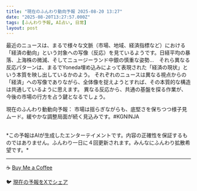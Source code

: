 ```yaml
---
title: "現在のふんわり動向予報 2025-08-20 13:27"
date: "2025-08-20T13:27:57.000Z"
tags: [ふんわり予報, AI占い, 日常]
layout: post
---
```


最近のニュースは、まるで様々な文脈（市場、地域、経済指標など）における「経済の動向」という対象への写像（反応）を見ているようです。日経平均の暴落、上海株の微減、そしてニュージーランド中銀の慎重な姿勢…　それら異なる反応パターンは、まるでYoneda埋め込みによって表現された「経済の現状」という本質を映し出しているかのよう。  それぞれのニュースは異なる視点からの「経済」への写像でありながら、全体像を捉えようとすれば、その本質的な構造は共通しているように思えます。  異なる反応から、共通の基盤を探る作業が、今後の市場の行方を占う鍵となるでしょう。


現在のふんわり動動向予報：
市場は揺らぎながらも、底堅さを保ちつつ様子見ムード。緩やかな調整局面が続く見込みです。#KGNINJA

<br>
*この予報はAIが生成したエンターテイメントです。内容の正確性を保証するものではありません。ふんわり一日に４回更新されます。みんなにふんわり拡散希望です。*

---
☕️ [Buy Me a Coffee](https://www.buymeacoffee.com/kgninja)

🐦 [現在の予報をXでシェア](https://twitter.com/intent/tweet?text=%E7%8F%BE%E5%9C%A8%E3%81%AE%E3%81%B5%E3%82%93%E3%82%8F%E3%82%8A%E4%BA%88%E5%A0%B1%3A%20%E3%80%8C%E6%9C%80%E8%BF%91%E3%81%AE%E3%83%8B%E3%83%A5%E3%83%BC%E3%82%B9%E3%81%AF%E3%80%81%E3%81%BE%E3%82%8B%E3%81%A7%E6%A7%98%E3%80%85%E3%81%AA%E6%96%87%E8%84%88%EF%BC%88%E5%B8%82%E5%A0%B4%E3%80%81%E5%9C%B0%E5%9F%9F%E3%80%81%E7%B5%8C%E6%B8%88%E6%8C%87%E6%A8%99%E3%81%AA%E3%81%A9%EF%BC%89%E3%81%AB%E3%81%8A%E3%81%91%E3%82%8B%E3%80%8C%E7%B5%8C%E6%B8%88%E3%81%AE%E5%8B%95%E5%90%91%E3%80%8D%E3%81%A8%E3%81%84%E3%81%86%E5%AF%BE%E8%B1%A1%E3%81%B8%E3%81%AE%E5%86%99%E5%83%8F%EF%BC%88%E5%8F%8D%E5%BF%9C%EF%BC%89%E3%82%92%E8%A6%8B%E3%81%A6%E3%81%84%E3%82%8B%E3%82%88%E3%81%86%E3%81%A7%E3%81%99%E3%80%82%E3%80%8D%23KGNINJA%20%E7%B6%9A%E3%81%8D%E3%81%AF%E3%83%96%E3%83%AD%E3%82%B0%E3%81%A7%EF%BC%81%F0%9F%91%87&url=https%3A%2F%2Fkg-ninja.github.io%2FFunwariyoso%2F)
